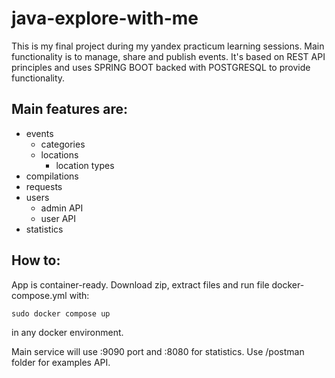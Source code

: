 # java-explore-with-me

This is my final project during my yandex practicum learning sessions.
Main functionality is to manage, share and publish events.
It's based on REST API principles and uses SPRING BOOT backed with POSTGRESQL to provide functionality.

## Main features are:
- events
    - categories
    - locations
        - location types
- compilations
- requests
- users
    - admin API
    - user API
- statistics

## How to:
App is container-ready. Download zip, extract files and run file docker-compose.yml with:

```
sudo docker compose up
```

in any docker environment.

Main service will use :9090 port and :8080 for statistics. Use /postman folder for examples API.
